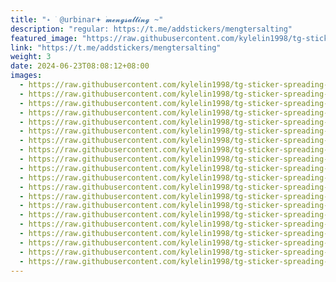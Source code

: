```yaml
---
title: "˖ ࣪ @urbinar𖥔 ࣪𝓶𝓮𝓷𝓰𝓼𝓪𝓵𝓽𝓲𝓷𝓰 ~"
description: "regular: https://t.me/addstickers/mengtersalting"
featured_image: "https://raw.githubusercontent.com/kylelin1998/tg-sticker-spreading-worldwide-images/main/img/e7d2e2d7-dbbe-46a2-b6e5-e170cee65d73.jpg"
link: "https://t.me/addstickers/mengtersalting"
weight: 3
date: 2024-06-23T08:08:12+08:00
images:
  - https://raw.githubusercontent.com/kylelin1998/tg-sticker-spreading-worldwide-images/main/img/e7d2e2d7-dbbe-46a2-b6e5-e170cee65d73.jpg
  - https://raw.githubusercontent.com/kylelin1998/tg-sticker-spreading-worldwide-images/main/img/70712c8f-85c6-4482-85bd-f069381afd97.jpg
  - https://raw.githubusercontent.com/kylelin1998/tg-sticker-spreading-worldwide-images/main/img/88984529-6273-4f46-b2dd-2f3788a02b19.jpg
  - https://raw.githubusercontent.com/kylelin1998/tg-sticker-spreading-worldwide-images/main/img/516c2cde-5e42-4369-9670-c15e269d05ee.jpg
  - https://raw.githubusercontent.com/kylelin1998/tg-sticker-spreading-worldwide-images/main/img/49c942bd-952b-4b29-bbc7-7d3daae37a3f.jpg
  - https://raw.githubusercontent.com/kylelin1998/tg-sticker-spreading-worldwide-images/main/img/ef60c73f-1ab5-49f5-ac9b-a1e60b7c18d0.jpg
  - https://raw.githubusercontent.com/kylelin1998/tg-sticker-spreading-worldwide-images/main/img/e2a2eaea-31e8-41e3-834c-eeaa98e90db7.jpg
  - https://raw.githubusercontent.com/kylelin1998/tg-sticker-spreading-worldwide-images/main/img/55c50ed7-bfc3-467c-9787-8e15d1189add.jpg
  - https://raw.githubusercontent.com/kylelin1998/tg-sticker-spreading-worldwide-images/main/img/7f63b5a3-f977-4902-955f-9c7118f1f301.jpg
  - https://raw.githubusercontent.com/kylelin1998/tg-sticker-spreading-worldwide-images/main/img/c4f80e83-b306-42a5-877d-f5a41b7c0e6f.jpg
  - https://raw.githubusercontent.com/kylelin1998/tg-sticker-spreading-worldwide-images/main/img/ae1a866f-d9a3-48ac-9de0-d6139348f0b2.jpg
  - https://raw.githubusercontent.com/kylelin1998/tg-sticker-spreading-worldwide-images/main/img/7a7760ab-f93f-4e19-9f0b-6b7c71553fe6.jpg
  - https://raw.githubusercontent.com/kylelin1998/tg-sticker-spreading-worldwide-images/main/img/3c4b3a78-0faa-4180-8eae-352d0f80be85.jpg
  - https://raw.githubusercontent.com/kylelin1998/tg-sticker-spreading-worldwide-images/main/img/82f5619c-34e4-47a8-853e-4e40482c3b80.jpg
  - https://raw.githubusercontent.com/kylelin1998/tg-sticker-spreading-worldwide-images/main/img/587aeb47-94ac-4a64-a159-16b762a35d6e.jpg
  - https://raw.githubusercontent.com/kylelin1998/tg-sticker-spreading-worldwide-images/main/img/8c786c29-b09c-49f9-b937-360b48a1abb9.jpg
  - https://raw.githubusercontent.com/kylelin1998/tg-sticker-spreading-worldwide-images/main/img/3dcddcde-443f-4026-ab48-c981ec5644de.jpg
  - https://raw.githubusercontent.com/kylelin1998/tg-sticker-spreading-worldwide-images/main/img/a98e28bf-d101-4b89-a6d3-c053230fd7a8.jpg
  - https://raw.githubusercontent.com/kylelin1998/tg-sticker-spreading-worldwide-images/main/img/17291802-cbdb-4f74-b1b3-db1c223d6cb3.jpg
  - https://raw.githubusercontent.com/kylelin1998/tg-sticker-spreading-worldwide-images/main/img/ad75e1f0-a07e-4de8-a21d-16b913485304.jpg
---
```

